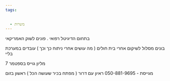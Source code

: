```yaml
---
tags:
  
  
  - משרות
---
```


בתחום הדיגיטל רפואי .
פונים לשוק האמריקאי

בונים מסלול לשיקום אחרי בית חולים ( מה עושים אחרי ניתוח כך וכך ) 
עובדים במערכת בליי

7 מליון גוייס בספטמר 

מגייסת - 050-881-9695
ראיון עם דרור ( מפתח בכיר שעושה הכל ) ראשון בזום 
